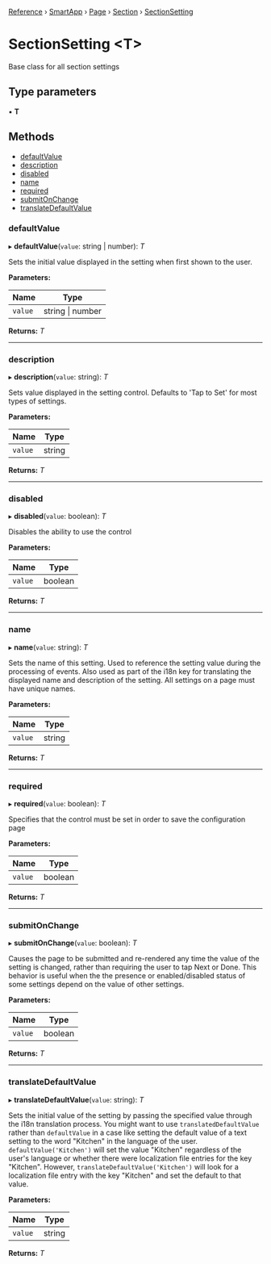 [Reference](../index) › [SmartApp](_smart_app_d_.smartapp.md) › [Page](_pages_page_d_.page.md) › [Section](_pages_section_d_.section.md) ›  [SectionSetting](_pages_section_setting_d_.sectionsetting.md)

# SectionSetting <**T**>

Base class for all section settings

## Type parameters

▪ **T**

## Methods

* [defaultValue](_pages_section_setting_d_.sectionsetting.md#defaultvalue)
* [description](_pages_section_setting_d_.sectionsetting.md#description)
* [disabled](_pages_section_setting_d_.sectionsetting.md#disabled)
* [name](_pages_section_setting_d_.sectionsetting.md#name)
* [required](_pages_section_setting_d_.sectionsetting.md#required)
* [submitOnChange](_pages_section_setting_d_.sectionsetting.md#submitonchange)
* [translateDefaultValue](_pages_section_setting_d_.sectionsetting.md#translatedefaultvalue)


###  defaultValue

▸ **defaultValue**(`value`: string | number): *T*

Sets the initial value displayed in the setting when first shown to the user.

**Parameters:**

Name | Type |
------ | ------ |
`value` | string &#124; number |

**Returns:** *T*

___

###  description

▸ **description**(`value`: string): *T*

Sets value displayed in the setting control. Defaults to 'Tap to Set' for most types of settings.

**Parameters:**

Name | Type |
------ | ------ |
`value` | string |

**Returns:** *T*

___

###  disabled

▸ **disabled**(`value`: boolean): *T*

Disables the ability to use the control

**Parameters:**

Name | Type |
------ | ------ |
`value` | boolean |

**Returns:** *T*

___

###  name

▸ **name**(`value`: string): *T*

Sets the name of this setting. Used to reference the setting value during the processing of events. Also
used as part of the i18n key for translating the displayed name and description of the setting. All settings
on a page must have unique names.

**Parameters:**

Name | Type |
------ | ------ |
`value` | string |

**Returns:** *T*

___

###  required

▸ **required**(`value`: boolean): *T*

Specifies that the control must be set in order to save the configuration page

**Parameters:**

Name | Type |
------ | ------ |
`value` | boolean |

**Returns:** *T*

___

###  submitOnChange

▸ **submitOnChange**(`value`: boolean): *T*

Causes the page to be submitted and re-rendered any time the value of the setting is changed, rather than
requiring the user to tap Next or Done. This behavior is useful when the the presence or enabled/disabled
status of some settings depend on the value of other settings.

**Parameters:**

Name | Type |
------ | ------ |
`value` | boolean |

**Returns:** *T*

___

###  translateDefaultValue

▸ **translateDefaultValue**(`value`: string): *T*

Sets the initial value of the setting by passing the specified value through the i18n translation process.
You might want to use `translatedDefaultValue` rather than `defaultValue` in a case like setting the
default value of a text setting to the word "Kitchen" in the language of the user. `defaultValue('Kitchen')`
will set the value "Kitchen" regardless of the user's language or whether there were localization file entries
for the key "Kitchen". However, `translateDefaultValue('Kitchen')` will look for a localization file entry
with the key "Kitchen" and set the default to that value.

**Parameters:**

Name | Type |
------ | ------ |
`value` | string |

**Returns:** *T*

